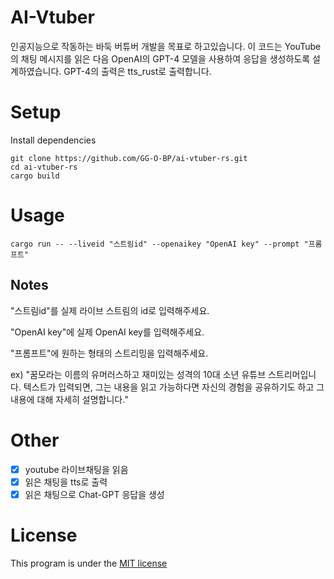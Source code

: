# AI-Vtuber
인공지능으로 작동하는 바둑 버튜버 개발을 목표로 하고있습니다.
이 코드는 YouTube의 채팅 메시지를 읽은 다음 OpenAI의 GPT-4 모델을 사용하여 응답을 생성하도록 설계하였습니다.
GPT-4의 출력은 tts_rust로 출력합니다.


# Setup
Install dependencies
```
git clone https://github.com/GG-O-BP/ai-vtuber-rs.git
cd ai-vtuber-rs
cargo build
```

# Usage
```
cargo run -- --liveid "스트림id" --openaikey "OpenAI key" --prompt "프롬프트"
```

## Notes
"스트림id"를 실제 라이브 스트림의 id로 입력해주세요.

"OpenAI key"에 실제 OpenAI key를 입력해주세요.

"프롬프트"에 원하는 형태의 스트리밍을 입력해주세요.

ex) "꿈모라는 이름의 유머러스하고 재미있는 성격의 10대 소년 유튜브 스트리머입니다. 텍스트가 입력되면, 그는 내용을 읽고 가능하다면 자신의 경험을 공유하기도 하고 그 내용에 대해 자세히 설명합니다."



# Other

- [x] youtube 라이브채팅을 읽음
- [x] 읽은 채팅을 tts로 출력
- [x] 읽은 채팅으로 Chat-GPT 응답을 생성

# License
This program is under the [MIT license](/LICENSE) 
